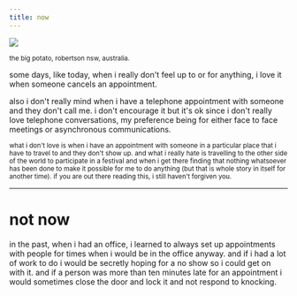 ```yaml
---
title: now
---
```


![](http://johannesk.com.s3.amazonaws.com/2020/img/the-big-potato.jpg)


<small>the big potato, robertson nsw, australia.</small>

some days, like today, when i really don't feel up to or for anything, i love it when someone cancels an appointment. 

also i don't really mind when i have a telephone appointment with someone and they don't call me. i don't encourage it but it's ok since i don't really love  telephone conversations, my preference being for either face to face meetings or asynchronous communications.

<small>what i don't love is when i have an appointment with someone in a particular place that i have to travel to and they don't show up. and what i really hate is travelling to the other side of the world to participate in a festival and when i get there finding that nothing whatsoever has been done to make it possible for me to do anything (but that is whole story in itself for another time). if you are out there reading this, i still haven't forgiven you.</small>

----------------------

# not now

in the past, when i had an office, i learned to always set up appointments with people for times when i would be in the office anyway. and if i had a lot of work to do i would be secretly hoping for a no show so i could get on with it. and if a person was more than ten minutes late for an appointment i would sometimes close the door and lock it and not respond to knocking.

![]()








